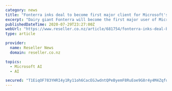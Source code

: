 ```yaml
---
category: news
title: "Fonterra inks deal to become first major client for Microsoft's NZ datacentre region"
excerpt: "Dairy giant Fonterra will become the first major user of​ ​Microsoft's New Zealand Azure datacentre region, migrating many mission-critical operations ​​under a new strategic partnership."
publishedDateTime: 2020-07-29T23:27:00Z
webUrl: "https://www.reseller.co.nz/article/681754/fonterra-inks-deal-become-first-major-client-microsoft-nz-datacentre-region/"
type: article

provider:
  name: Reseller News
  domain: reseller.co.nz

topics:
  - Microsoft AI
  - AI

secured: "T1EiqOF783YHRI4y1Ry11oh6CacEGJwdntQPeByemF8RuEoe9G8r4y4M4Zqfuc9+K6lwuKMqDVvOAqP4l+8lVnJwT7oJhRVbMJHbPTsEs5+/884aZw68QCPAmUJ2Gbbwr7xRhSJY6a62sYK5SMrvoG/WNfvAI2Q0LynTaJidND+LPr2mfb7uBxXqGBqsLly/1d3gB1u4x2+1LHWfdKwLCXc3kwXQsRyACTXSO7D20bQE6VNpJK+glBaDcsL+O4sGW+RFckiJDr1mf0XrmM4/BGtkrb5CRfgxJ7il29e4QHmMkmRDUV0aE32eBf9y46NLqNkK+J6QE4O7Izx79YSRzg==;oax9o3kAUxmkmUI58rE/sQ=="
---
```



